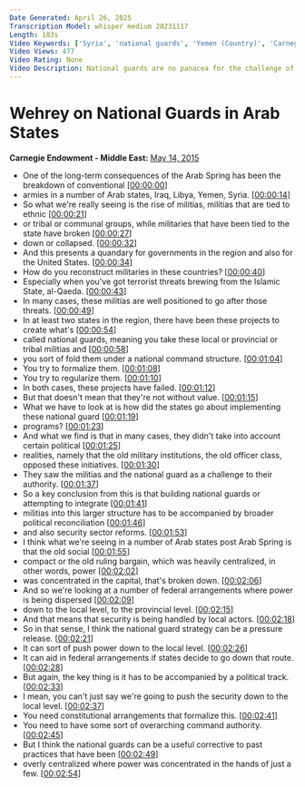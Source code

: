 ```yaml
---
Date Generated: April 26, 2025
Transcription Model: whisper medium 20231117
Length: 183s
Video Keywords: ['Syria', 'national guards', 'Yemen (Country)', 'Carnegie-Q&A', 'Iraq (Country)', 'Libya']
Video Views: 477
Video Rating: None
Video Description: National guards are no panacea for the challenge of building effective states, but they can play an important role in addressing security concerns and moving toward more effective power sharing.
---
```


# Wehrey on National Guards in Arab States
**Carnegie Endowment - Middle East:** [May 14, 2015](https://www.youtube.com/watch?v=IRyLEVvcObM)
*  One of the long-term consequences of the Arab Spring has been the breakdown of conventional [[00:00:00](https://www.youtube.com/watch?v=IRyLEVvcObM&t=0.0s)]
*  armies in a number of Arab states, Iraq, Libya, Yemen, Syria. [[00:00:14](https://www.youtube.com/watch?v=IRyLEVvcObM&t=14.3s)]
*  So what we're really seeing is the rise of militias, militias that are tied to ethnic [[00:00:21](https://www.youtube.com/watch?v=IRyLEVvcObM&t=21.48s)]
*  or tribal or communal groups, while militaries that have been tied to the state have broken [[00:00:27](https://www.youtube.com/watch?v=IRyLEVvcObM&t=27.16s)]
*  down or collapsed. [[00:00:32](https://www.youtube.com/watch?v=IRyLEVvcObM&t=32.6s)]
*  And this presents a quandary for governments in the region and also for the United States. [[00:00:34](https://www.youtube.com/watch?v=IRyLEVvcObM&t=34.76s)]
*  How do you reconstruct militaries in these countries? [[00:00:40](https://www.youtube.com/watch?v=IRyLEVvcObM&t=40.16s)]
*  Especially when you've got terrorist threats brewing from the Islamic State, al-Qaeda. [[00:00:43](https://www.youtube.com/watch?v=IRyLEVvcObM&t=43.480000000000004s)]
*  In many cases, these militias are well positioned to go after those threats. [[00:00:49](https://www.youtube.com/watch?v=IRyLEVvcObM&t=49.6s)]
*  In at least two states in the region, there have been these projects to create what's [[00:00:54](https://www.youtube.com/watch?v=IRyLEVvcObM&t=54.56s)]
*  called national guards, meaning you take these local or provincial or tribal militias and [[00:00:58](https://www.youtube.com/watch?v=IRyLEVvcObM&t=58.2s)]
*  you sort of fold them under a national command structure. [[00:01:04](https://www.youtube.com/watch?v=IRyLEVvcObM&t=64.60000000000001s)]
*  You try to formalize them. [[00:01:08](https://www.youtube.com/watch?v=IRyLEVvcObM&t=68.84s)]
*  You try to regularize them. [[00:01:10](https://www.youtube.com/watch?v=IRyLEVvcObM&t=70.08s)]
*  In both cases, these projects have failed. [[00:01:12](https://www.youtube.com/watch?v=IRyLEVvcObM&t=72.30000000000001s)]
*  But that doesn't mean that they're not without value. [[00:01:15](https://www.youtube.com/watch?v=IRyLEVvcObM&t=75.84s)]
*  What we have to look at is how did the states go about implementing these national guard [[00:01:19](https://www.youtube.com/watch?v=IRyLEVvcObM&t=79.32000000000001s)]
*  programs? [[00:01:23](https://www.youtube.com/watch?v=IRyLEVvcObM&t=83.88s)]
*  And what we find is that in many cases, they didn't take into account certain political [[00:01:25](https://www.youtube.com/watch?v=IRyLEVvcObM&t=85.88s)]
*  realities, namely that the old military institutions, the old officer class, opposed these initiatives. [[00:01:30](https://www.youtube.com/watch?v=IRyLEVvcObM&t=90.19999999999999s)]
*  They saw the militias and the national guard as a challenge to their authority. [[00:01:37](https://www.youtube.com/watch?v=IRyLEVvcObM&t=97.08s)]
*  So a key conclusion from this is that building national guards or attempting to integrate [[00:01:41](https://www.youtube.com/watch?v=IRyLEVvcObM&t=101.6s)]
*  militias into this larger structure has to be accompanied by broader political reconciliation [[00:01:46](https://www.youtube.com/watch?v=IRyLEVvcObM&t=106.72s)]
*  and also security sector reforms. [[00:01:53](https://www.youtube.com/watch?v=IRyLEVvcObM&t=113.48s)]
*  I think what we're seeing in a number of Arab states post Arab Spring is that the old social [[00:01:55](https://www.youtube.com/watch?v=IRyLEVvcObM&t=115.92s)]
*  compact or the old ruling bargain, which was heavily centralized, in other words, power [[00:02:02](https://www.youtube.com/watch?v=IRyLEVvcObM&t=122.32s)]
*  was concentrated in the capital, that's broken down. [[00:02:06](https://www.youtube.com/watch?v=IRyLEVvcObM&t=126.62s)]
*  And so we're looking at a number of federal arrangements where power is being dispersed [[00:02:09](https://www.youtube.com/watch?v=IRyLEVvcObM&t=129.48s)]
*  down to the local level, to the provincial level. [[00:02:15](https://www.youtube.com/watch?v=IRyLEVvcObM&t=135.72s)]
*  And that means that security is being handled by local actors. [[00:02:18](https://www.youtube.com/watch?v=IRyLEVvcObM&t=138.76s)]
*  So in that sense, I think the national guard strategy can be a pressure release. [[00:02:21](https://www.youtube.com/watch?v=IRyLEVvcObM&t=141.84s)]
*  It can sort of push power down to the local level. [[00:02:26](https://www.youtube.com/watch?v=IRyLEVvcObM&t=146.48s)]
*  It can aid in federal arrangements if states decide to go down that route. [[00:02:28](https://www.youtube.com/watch?v=IRyLEVvcObM&t=148.8s)]
*  But again, the key thing is it has to be accompanied by a political track. [[00:02:33](https://www.youtube.com/watch?v=IRyLEVvcObM&t=153.68s)]
*  I mean, you can't just say we're going to push the security down to the local level. [[00:02:37](https://www.youtube.com/watch?v=IRyLEVvcObM&t=157.24s)]
*  You need constitutional arrangements that formalize this. [[00:02:41](https://www.youtube.com/watch?v=IRyLEVvcObM&t=161.96s)]
*  You need to have some sort of overarching command authority. [[00:02:45](https://www.youtube.com/watch?v=IRyLEVvcObM&t=165.23999999999998s)]
*  But I think the national guards can be a useful corrective to past practices that have been [[00:02:49](https://www.youtube.com/watch?v=IRyLEVvcObM&t=169.07999999999998s)]
*  overly centralized where power was concentrated in the hands of just a few. [[00:02:54](https://www.youtube.com/watch?v=IRyLEVvcObM&t=174.95999999999998s)]

